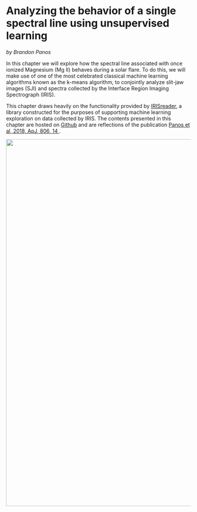 
# Analyzing the behavior of a single spectral line using unsupervised learning

*by Brandon Panos*  

In this chapter we will explore how the spectral line associated with once ionized Magnesium (Mg II) behaves during a solar flare. To do this, we will make use of one of the most celebrated classical machine learning algorithms known as the k-means algorithm, to conjointly analyze slit-jaw images (SJI) and spectra collected by the Interface Region Imaging Spectrograph (IRIS).

This chapter draws heavily on the functionality provided by <a href="https://github.com/i4Ds/IRISreader">IRISreader</a>, a library constructed for the purposes of supporting machine learning exploration on data collected by IRIS. The contents presented in this chapter are hosted on <a href="https://github.com/Brandonleighpanos/k-means-analysis-of-MgII-spectra">Github</a> and are reflections of the publication <a href="https://iopscience.iop.org/article/10.3847/1538-4357/aac779/meta">Panos et al, 2018, ApJ, 806, 14 </a>.

 <img src="files/into_fig.png" width="1000">
